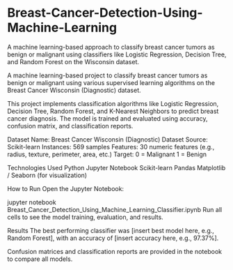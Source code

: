 # Breast-Cancer-Detection-Using-Machine-Learning
A machine learning-based approach to classify breast cancer tumors as benign or malignant using classifiers like Logistic Regression, Decision Tree, and Random Forest on the Wisconsin dataset.

A machine learning-based project to classify breast cancer tumors as benign or malignant using various supervised learning algorithms on the Breast Cancer Wisconsin (Diagnostic) dataset.

This project implements classification algorithms like Logistic Regression, Decision Tree, Random Forest, and K-Nearest Neighbors to predict breast cancer diagnosis. The model is trained and evaluated using accuracy, confusion matrix, and classification reports.

Dataset
Name: Breast Cancer Wisconsin (Diagnostic) Dataset
Source: Scikit-learn
Instances: 569 samples
Features: 30 numeric features (e.g., radius, texture, perimeter, area, etc.)
Target:
0 = Malignant
1 = Benign

Technologies Used
Python
Jupyter Notebook
Scikit-learn
Pandas
Matplotlib / Seaborn (for visualization)


How to Run
Open the Jupyter Notebook:

jupyter notebook Breast_Cancer_Detection_Using_Machine_Learning_Classifier.ipynb
Run all cells to see the model training, evaluation, and results.

Results
The best performing classifier was [insert best model here, e.g., Random Forest], with an accuracy of [insert accuracy here, e.g., 97.37%].

Confusion matrices and classification reports are provided in the notebook to compare all models.
